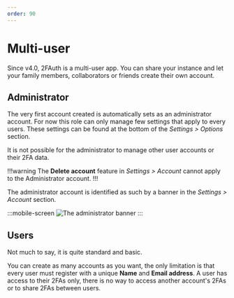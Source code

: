 ```yaml
---
order: 90
---
```

# Multi-user

Since v4.0, 2FAuth is a multi-user app. You can share your instance and let your family members, collaborators or friends create their own account.

## Administrator

The very first account created is automatically sets as an administrator account. For now this role can only manage few settings that apply to every users. These settings can be found at the bottom of the _Settings > Options_ section.

It is not possible for the administrator to manage other user accounts or their 2FA data.

!!!warning
The __Delete account__ feature in _Settings > Account_ cannot apply to the Administrator account.
!!!

The administrator account is identified as such by a banner in the _Settings > Account_ section.

:::mobile-screen
![The administrator banner](/static/admin_account_banner.png)
:::

## Users

Not much to say, it is quite standard and basic.

You can create as many accounts as you want, the only limitation is that every user must register with a unique __Name__ and __Email address__. A user has access to their 2FAs only, there is no way to access another account's 2FAs or to share 2FAs between users.
